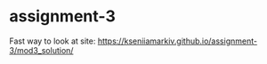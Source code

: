 # assignment-3

Fast way to look at site:
https://kseniiamarkiv.github.io/assignment-3/mod3_solution/ 
